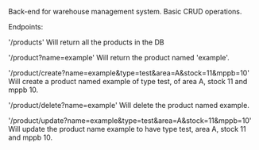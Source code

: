 Back-end for warehouse management system. Basic CRUD operations.

Endpoints:

'/products'
Will return all the products in the DB

'/product?name=example'
Will return the product named 'example'. 

'/product/create?name=example&type=test&area=A&stock=11&mppb=10'
Will create a product named example of type test, of area A, stock 11 and mppb 10.

'/product/delete?name=example'
Will delete the product named example.

'/product/update?name=example&type=test&area=A&stock=11&mppb=10'
Will update the product name example to have type test, area A, stock 11 and mppb 10.

